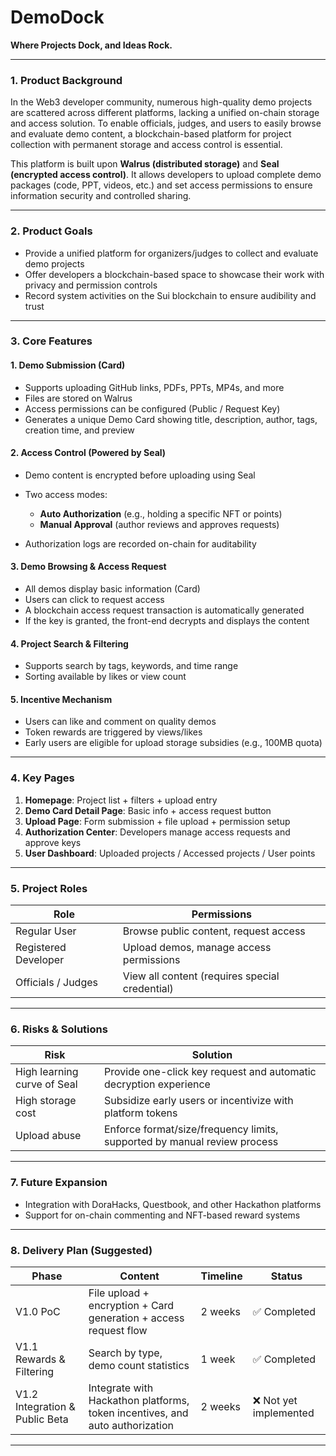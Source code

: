 # DemoDock

**Where Projects Dock, and Ideas Rock.**

---

### 1. Product Background

In the Web3 developer community, numerous high-quality demo projects are scattered across different platforms, lacking a unified on-chain storage and access solution. 
To enable officials, judges, and users to easily browse and evaluate demo content, a blockchain-based platform for project collection with permanent storage and access control is essential.

This platform is built upon **Walrus (distributed storage)** and **Seal (encrypted access control)**. 
It allows developers to upload complete demo packages (code, PPT, videos, etc.) and set access permissions to ensure information security and controlled sharing.

---

### 2. Product Goals

* Provide a unified platform for organizers/judges to collect and evaluate demo projects
* Offer developers a blockchain-based space to showcase their work with privacy and permission controls
* Record system activities on the Sui blockchain to ensure audibility and trust

---

### 3. Core Features

#### 1. Demo Submission (Card)

* Supports uploading GitHub links, PDFs, PPTs, MP4s, and more
* Files are stored on Walrus
* Access permissions can be configured (Public / Request Key)
* Generates a unique Demo Card showing title, description, author, tags, creation time, and preview

#### 2. Access Control (Powered by Seal)

* Demo content is encrypted before uploading using Seal
* Two access modes:

  * **Auto Authorization** (e.g., holding a specific NFT or points)
  * **Manual Approval** (author reviews and approves requests)
* Authorization logs are recorded on-chain for auditability

#### 3. Demo Browsing & Access Request

* All demos display basic information (Card)
* Users can click to request access
* A blockchain access request transaction is automatically generated
* If the key is granted, the front-end decrypts and displays the content

#### 4. Project Search & Filtering

* Supports search by tags, keywords, and time range
* Sorting available by likes or view count

#### 5. Incentive Mechanism

* Users can like and comment on quality demos
* Token rewards are triggered by views/likes
* Early users are eligible for upload storage subsidies (e.g., 100MB quota)

---

### 4. Key Pages

1. **Homepage**: Project list + filters + upload entry
2. **Demo Card Detail Page**: Basic info + access request button
3. **Upload Page**: Form submission + file upload + permission setup
4. **Authorization Center**: Developers manage access requests and approve keys
5. **User Dashboard**: Uploaded projects / Accessed projects / User points

---

### 5. Project Roles

| Role                 | Permissions                                    |
| -------------------- | ---------------------------------------------- |
| Regular User         | Browse public content, request access          |
| Registered Developer | Upload demos, manage access permissions        |
| Officials / Judges   | View all content (requires special credential) |

---

### 6. Risks & Solutions

| Risk                        | Solution                                                                 |
| --------------------------- | ------------------------------------------------------------------------ |
| High learning curve of Seal | Provide one-click key request and automatic decryption experience        |
| High storage cost           | Subsidize early users or incentivize with platform tokens                |
| Upload abuse                | Enforce format/size/frequency limits, supported by manual review process |

---

### 7. Future Expansion

* Integration with DoraHacks, Questbook, and other Hackathon platforms
* Support for on-chain commenting and NFT-based reward systems

---

### 8. Delivery Plan (Suggested)

| Phase                          | Content                                                                      | Timeline | Status                |
| ------------------------------ | ---------------------------------------------------------------------------- | -------- | --------------------- |
| V1.0 PoC                       | File upload + encryption + Card generation + access request flow             | 2 weeks  | ✅ Completed           |
| V1.1 Rewards & Filtering       | Search by type, demo count statistics                                        | 1 week   | ✅ Completed           |
| V1.2 Integration & Public Beta | Integrate with Hackathon platforms, token incentives, and auto authorization | 2 weeks  | ❌ Not yet implemented |

---

